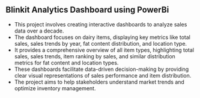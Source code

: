 <h2>Blinkit Analytics Dashboard using PowerBi</h2>

- This project involves creating interactive dashboards to analyze sales data over a decade. 
- The dashboard focuses on dairy items, displaying key metrics like total sales, sales trends by year, fat content distribution, and location type. 
- It provides a comprehensive overview of all item types, highlighting total sales, sales trends, item ranking by sales, and similar distribution metrics for fat content and location types. 
- These dashboards facilitate data-driven decision-making by providing clear visual representations of sales performance and item distribution. 
- The project aims to help stakeholders understand market trends and optimize inventory management.

